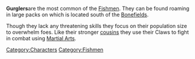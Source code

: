 **Gurglers**are the most common of the [Fishmen](02%20-%20Projects%20&%20Wikis/Kenshi/Kenshi%20Wiki/Kenshi%20Wiki%20Template/Fishmen.md "wikilink").
They can be found roaming in large packs on [](Fishman_Island.md) which is located south of the
[Bonefields](Bonefields.md "wikilink").

Though they lack any threatening skills they focus on their population
size to overwhelm foes. Like their stronger
[cousins](Alpha_Gurgler.md "wikilink") they use their Claws to fight in
combat using [Martial Arts](Martial_Arts.md "wikilink").

[Category:Characters](Category:Characters "wikilink")
[Category:Fishmen](Category:Fishmen "wikilink")